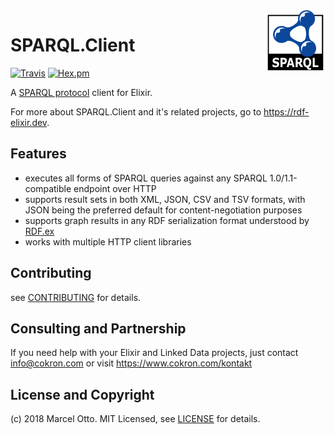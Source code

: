 <img src="sparql-logo.png" align="right" />

# SPARQL.Client

[![Travis](https://img.shields.io/travis/marcelotto/sparql_client.svg?style=flat-square)](https://travis-ci.org/marcelotto/sparql_client)
[![Hex.pm](https://img.shields.io/hexpm/v/sparql_client.svg?style=flat-square)](https://hex.pm/packages/sparql_client)


A [SPARQL protocol](https://www.w3.org/TR/sparql11-protocol/) client for Elixir.

For more about SPARQL.Client and it's related projects, go to <https://rdf-elixir.dev>.


## Features

- executes all forms of SPARQL queries against any SPARQL 1.0/1.1-compatible endpoint over HTTP
- supports result sets in both XML, JSON, CSV and TSV formats, with JSON being the preferred default for content-negotiation purposes
- supports graph results in any RDF serialization format understood by [RDF.ex]
- works with multiple HTTP client libraries



## Contributing

see [CONTRIBUTING](CONTRIBUTING.md) for details.


## Consulting and Partnership

If you need help with your Elixir and Linked Data projects, just contact <info@cokron.com> or visit <https://www.cokron.com/kontakt>


## License and Copyright

(c) 2018 Marcel Otto. MIT Licensed, see [LICENSE](LICENSE.md) for details.


[SPARQL.Client]:        https://hex.pm/packages/sparql_client
[SPARQL.ex]:            https://hex.pm/packages/sparql
[RDF.ex]:               https://hex.pm/packages/rdf
